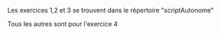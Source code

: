 Les exercices 1,2 et 3 se trouvent dans le répertoire "scriptAutonome"

Tous les autres sont pour l'exercice 4

